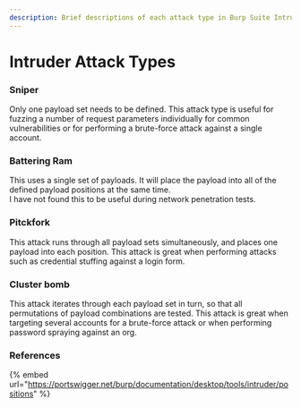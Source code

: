 ```yaml
---
description: Brief descriptions of each attack type in Burp Suite Intruder.
---
```


# Intruder Attack Types

### Sniper

Only one payload set needs to be defined. This attack type is useful for fuzzing a number of request parameters individually for common vulnerabilities or for performing a brute-force attack against a single account.

### Battering Ram

This uses a single set of payloads. It will place the payload into all of the defined payload positions at the same time.\
I have not found this to be useful during network penetration tests.

### Pitckfork

This attack runs through all payload sets simultaneously, and places one payload into each position. This attack is great when performing attacks such as credential stuffing against a login form.

### Cluster bomb

This attack iterates through each payload set in turn, so that all permutations of payload combinations are tested. This attack is great when targeting several accounts for a brute-force attack or when performing password spraying against an org.

### References

{% embed url="https://portswigger.net/burp/documentation/desktop/tools/intruder/positions" %}
